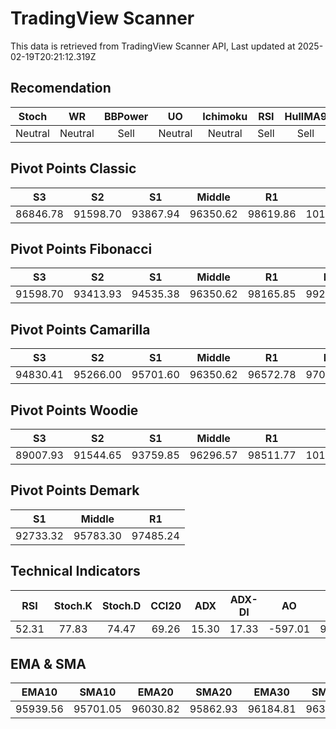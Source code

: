 # TradingView Scanner
This data is retrieved from TradingView Scanner API, Last updated at 2025-02-19T20:21:12.319Z

## Recomendation
| Stoch | WR | BBPower | UO | Ichimoku | RSI | HullMA9 |
| :---: | :---: | :---: | :---: | :---: | :---: | :---: |
| Neutral | Neutral | Sell | Neutral | Neutral | Sell | Sell |

## Pivot Points Classic
| S3 | S2 | S1 | Middle | R1 | R2 | R3 |
| :---: | :---: | :---: | :---: | :---: | :---: | :---: |
| 86846.78 | 91598.70 | 93867.94 | 96350.62 | 98619.86 | 101102.54 | 105854.46 |

## Pivot Points Fibonacci
| S3 | S2 | S1 | Middle | R1 | R2 | R3 |
| :---: | :---: | :---: | :---: | :---: | :---: | :---: |
| 91598.70 | 93413.93 | 94535.38 | 96350.62 | 98165.85 | 99287.30 | 101102.54 |

## Pivot Points Camarilla
| S3 | S2 | S1 | Middle | R1 | R2 | R3 |
| :---: | :---: | :---: | :---: | :---: | :---: | :---: |
| 94830.41 | 95266.00 | 95701.60 | 96350.62 | 96572.78 | 97008.38 | 97443.97 |

## Pivot Points Woodie
| S3 | S2 | S1 | Middle | R1 | R2 | R3 |
| :---: | :---: | :---: | :---: | :---: | :---: | :---: |
| 89007.93 | 91544.65 | 93759.85 | 96296.57 | 98511.77 | 101048.49 | 103263.69 |

## Pivot Points Demark
| S1 | Middle | R1 |
| :---: | :---: | :---: |
| 92733.32 | 95783.30 | 97485.24 |

## Technical Indicators
| RSI | Stoch.K | Stoch.D | CCI20 | ADX | ADX-DI | AO | Mom | MACD | MACD | W.R | HullMA9 |
| :---: | :---: | :---: | :---: | :---: | :---: | :---: | :---: | :---: | :---: | :---: | :---: |
| 52.31 | 77.83 | 74.47 | 69.26 | 15.30 | 17.33 | -597.01 | 926.64 | -187.74 | -305.35 | -10.40 | 96390.10 |

## EMA & SMA
| EMA10 | SMA10 | EMA20 | SMA20 | EMA30 | SMA30 | EMA50 | SMA50 | EMA100 | SMA100 | EMA200 | SMA200 |
| :---: | :---: | :---: | :---: | :---: | :---: | :---: | :---: | :---: | :---: | :---: | :---: |
| 95939.56 | 95701.05 | 96030.82 | 95862.93 | 96184.81 | 96392.57 | 96488.62 | 96440.37 | 97337.80 | 97013.10 | 98208.76 | 100149.18 |